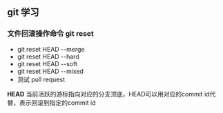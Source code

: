 ## git 学习
### 文件回滚操作命令 git reset
* git reset HEAD --merge
* git reset HEAD --hard
* git reset HEAD --soft
* git reset HEAD --mixed
* 测试 pull request

**HEAD** 当前活跃的游标指向对应的分支顶底，HEAD可以用对应的commit id代替，表示回滚到指定的commit id


